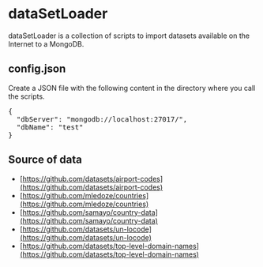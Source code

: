 # dataSetLoader
dataSetLoader is a collection of scripts to import datasets available on the Internet to a MongoDB.

## config.json
Create a JSON file with the following content in the directory where you call the scripts.
<pre>
{
  "dbServer": "mongodb://localhost:27017/",
  "dbName": "test"
}
</pre>

## Source of data
* [https://github.com/datasets/airport-codes](https://github.com/datasets/airport-codes)
* [https://github.com/mledoze/countries](https://github.com/mledoze/countries)
* [https://github.com/samayo/country-data](https://github.com/samayo/country-data)
* [https://github.com/datasets/un-locode](https://github.com/datasets/un-locode)
* [https://github.com/datasets/top-level-domain-names](https://github.com/datasets/top-level-domain-names)
